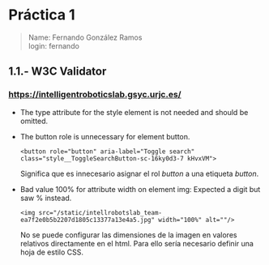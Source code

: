 # Práctica 1

> Name: Fernando González Ramos<br />
>login: fernando

## 1.1.- W3C Validator

### https://intelligentroboticslab.gsyc.urjc.es/

* The type attribute for the style element is not needed and should be omitted.

* The button role is unnecessary for element button.

  ```
  <button role="button" aria-label="Toggle search" class="style__ToggleSearchButton-sc-16ky0d3-7 kHvxVM">
  ```

  Significa que es innecesario asignar el rol *button* a una etiqueta *button*.

* Bad value 100% for attribute width on element img: Expected a digit but saw % instead.

  ```
  <img src="/static/intellrobotslab_team-ea7f2e0b5b2207d1805c13377a13e4a5.jpg" width="100%" alt=""/>
  ```

  No se puede configurar las dimensiones de la imagen en valores relativos directamente en el html. Para ello sería necesario definir una hoja de estilo CSS.
